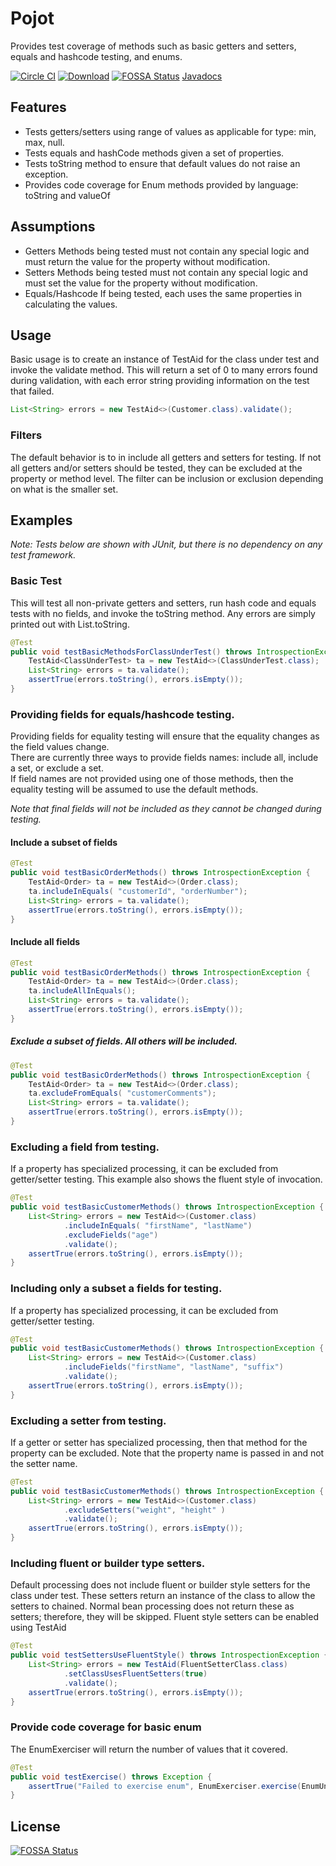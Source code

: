 Pojot  
=====
Provides test coverage of methods such as basic getters and setters, equals and hashcode testing, and enums.

[![Circle CI](https://circleci.com/gh/danhagberg/pojot.svg?style=svg&circle-token=e554fafca069e81e8ce2c9c2ff2fa2bfce82d1b3)](https://circleci.com/gh/danhagberg/pojot) [![Download](https://api.bintray.com/packages/danhagberg/maven/pojot/images/download.svg)](https://bintray.com/danhagberg/maven/pojot/_latestVersion) [![FOSSA Status](https://app.fossa.io/api/projects/git%2Bgithub.com%2Fdanhagberg%2Fpojot.svg?type=shield)](https://app.fossa.io/projects/git%2Bgithub.com%2Fdanhagberg%2Fpojot?ref=badge_shield)
[Javadocs](http://digitaltsunami.net/projects/pojot/site/apidocs/index.html)

Features
--------
* Tests getters/setters using range of values as applicable for type: min, max, null.
* Tests equals and hashCode methods given a set of properties.  
* Tests toString method to ensure that default values do not raise an exception. 
* Provides code coverage for Enum methods provided by language: toString and valueOf

Assumptions
------------
* Getters 
    Methods being tested must not contain any special logic and must return the value for the property without modification.
* Setters 
    Methods being tested must not contain any special logic and must set the value for the property without modification.
* Equals/Hashcode 
    If being tested, each uses the same properties in calculating the values.

Usage
-----
Basic usage is to create an instance of TestAid for the class under test and invoke the validate method.
This will return a set of 0 to many errors found during validation, with each error string providing
 information on the test that failed.
 
``` java
List<String> errors = new TestAid<>(Customer.class).validate();
```

### Filters
The default behavior is to in include all getters and setters for testing.  If not all 
getters and/or setters should be tested, they can be excluded at the property or method level. 
The filter can be inclusion or exclusion depending on what is the smaller set.  

Examples
--------
_Note: Tests below are shown with JUnit, but there is no dependency on any test framework._

### Basic Test
This will test all non-private getters and setters, run hash code and equals tests with no fields, and invoke the toString method. 
Any errors are simply printed out with List.toString.  
``` java
@Test
public void testBasicMethodsForClassUnderTest() throws IntrospectionException {
    TestAid<ClassUnderTest> ta = new TestAid<>(ClassUnderTest.class);
    List<String> errors = ta.validate();
    assertTrue(errors.toString(), errors.isEmpty());
}
```

### Providing fields for equals/hashcode testing. 
Providing fields for equality testing will ensure that the equality changes as the field values change.  
There are currently three ways to provide fields names: include all, include a set, or exclude a set.  
If field names are not provided using one of those methods, then the equality
testing will be assumed to use the default methods. 

*Note that final fields will not be included as they cannot be changed during testing.*
#### Include a subset of fields
``` java
@Test
public void testBasicOrderMethods() throws IntrospectionException {
    TestAid<Order> ta = new TestAid<>(Order.class);
    ta.includeInEquals( "customerId", "orderNumber");
    List<String> errors = ta.validate();
    assertTrue(errors.toString(), errors.isEmpty());
}
```
#### Include all fields
``` java
@Test
public void testBasicOrderMethods() throws IntrospectionException {
    TestAid<Order> ta = new TestAid<>(Order.class);
    ta.includeAllInEquals();
    List<String> errors = ta.validate();
    assertTrue(errors.toString(), errors.isEmpty());
}
```
##### Exclude a subset of fields. All others will be included.
``` java
@Test
public void testBasicOrderMethods() throws IntrospectionException {
    TestAid<Order> ta = new TestAid<>(Order.class);
    ta.excludeFromEquals( "customerComments");
    List<String> errors = ta.validate();
    assertTrue(errors.toString(), errors.isEmpty());
}
```
### Excluding a field from testing.
If a property has specialized processing, it can be excluded from getter/setter testing. 
This example also shows the fluent style of invocation.
``` java
@Test
public void testBasicCustomerMethods() throws IntrospectionException {
    List<String> errors = new TestAid<>(Customer.class)
            .includeInEquals( "firstName", "lastName")
            .excludeFields("age")
            .validate();
    assertTrue(errors.toString(), errors.isEmpty());
}
```
### Including only a subset a fields for testing.
If a property has specialized processing, it can be excluded from getter/setter testing. 
``` java
@Test
public void testBasicCustomerMethods() throws IntrospectionException {
    List<String> errors = new TestAid<>(Customer.class)
            .includeFields("firstName", "lastName", "suffix")
            .validate();
    assertTrue(errors.toString(), errors.isEmpty());
}
```
### Excluding a setter from testing.
If a getter or setter has specialized processing, then that method for the property can be excluded. 
Note that the property name is passed in and not the setter name. 
``` java
@Test
public void testBasicCustomerMethods() throws IntrospectionException {
    List<String> errors = new TestAid<>(Customer.class)
            .excludeSetters("weight", "height" )
            .validate();
    assertTrue(errors.toString(), errors.isEmpty());
}
```
### Including fluent or builder type setters.
Default processing does not include fluent or builder style setters for the class under test. 
These setters return an instance of the class to allow the setters to chained.  Normal bean 
processing does not return these as setters; therefore, they will be skipped.
Fluent style setters can be enabled using TestAid
``` java
@Test
public void testSettersUseFluentStyle() throws IntrospectionException {
    List<String> errors = new TestAid(FluentSetterClass.class)
            .setClassUsesFluentSetters(true)
            .validate();
    assertTrue(errors.toString(), errors.isEmpty());
}
```

### Provide code coverage for basic enum
The EnumExerciser will return the number of values that it covered.  
``` java
@Test
public void testExercise() throws Exception {
    assertTrue("Failed to exercise enum", EnumExerciser.exercise(EnumUnderTest.class) > 0L);
}
```


## License
[![FOSSA Status](https://app.fossa.io/api/projects/git%2Bgithub.com%2Fdanhagberg%2Fpojot.svg?type=large)](https://app.fossa.io/projects/git%2Bgithub.com%2Fdanhagberg%2Fpojot?ref=badge_large)

